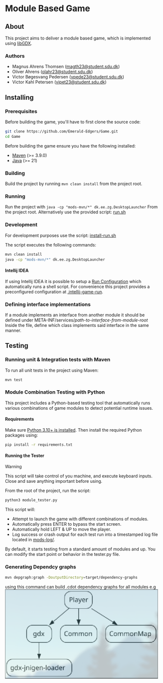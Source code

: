 # Module Based Game

## About

This project aims to deliver a module based game, which is implemented using [libGDX](https://libgdx.com/).

### Authors
* Magnus Ahrens Thomsen (magth23@student.sdu.dk)
* Oliver Ahrens (olahr23@student.sdu.dk)
* Victor Bøgesvang Pedersen (vpede23@student.sdu.dk)
* Victor Kahl Petersen (vipet23@student.sdu.dk)

## Installing

### Prerequisites

Before building the game, you'll have to first clone the source code:

```sh
git clone https://github.com/Emerald-Edgers/Game.git
cd Game
```

Before building the game ensure you have the following installed:

* [Maven](https://maven.apache.org/download.cgi) (>= 3.9.0)
* [Java](https://adoptium.net/) (>= 21)


### Building
Build the project by running `mvn clean install` from the project root.


### Running
Run the project with `java -cp "mods-mvn/*" dk.ee.zg.DesktopLauncher` From the project root.
Alternatively use the provided script: [run.sh](run.sh)

### Development
For development purposes use the script: [install-run.sh](install-run.sh)

The script executes the following commands:

```sh
mvn clean install
java -cp "mods-mvn/*" dk.ee.zg.DesktopLauncher
```

#### Intellij IDEA
If using Intellij IDEA it is possible to setup a [Run Configuration](https://www.jetbrains.com/help/idea/run-debug-configuration.html) which automatically runs a shell script.
For convenience this project provides a preconfigured configuration at [.intellij-game-run](.intellij-game-run).

### Defining interface implementations
If a module implements an interface from another module it should be defined under META-INF/services/_path-to-interface-from-module-root_
Inside the file, define which class implements said interface in the same manner.

## Testing

### Running unit \& Integration tests with Maven
To run all unit tests in the project using Maven:
```sh
mvn test
```

### Module Combination Testing with Python
This project includes a Python-based testing tool that automatically runs various combinations of game modules to detect potential runtime issues.

#### Requirements
Make sure [Python 3.10+ is installed](https://www.python.org/downloads/). Then install the required Python packages using:
```sh
pip install -r requirements.txt
```

#### Running the Tester
> [!WARNING]
> This script will take control of you machine, and execute keyboard inputs. Close and save anything important before using.

From the root of the project, run the script:
```sh
python3 module_tester.py
```
This script will:
* Attempt to launch the game with different combinations of modules.
* Automatically press ENTER to bypass the start screen.
* Automatically hold LEFT \& UP to move the player.
* Log success or crash output for each test run into a timestamped log file located in [mods-log/](mods-log/).

By default, it starts testing from a standard amount of modules and up. You can modify the start point or behavior in the tester.py file.

### Generating Dependcy graphs
```sh
mvn depgraph:graph -DoutputDirectory=target/dependency-graphs
``` 
using this command can build .cdot dependency graphs for all modules
e.g
![img.png](img.png)
